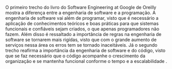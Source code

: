   O primeiro trecho do livro do Software Engineering at Google de Oreilly mostra a diferença entre a engenharia de software e a programação. A engenharia de software vai além de programar, visto que é necessário a aplicação de conhecimentos teóricos e boas práticas para que sistemas funcionais e confiáveis sejam criados, o que apenas programadores não fazem. Além disso é ressaltado a importância de regras na engenharia de software se tornarem mais rigídas, visto que com o grande aumento de serviços nessa área os erros tem se tornado inaceitáveis.
  Já o segundo trecho reafirma a importância da engenharia de software e do código, visto que se faz necessário que o código acompanhe o crescimento da organização e se mantenha funcional conforme o tempo e a escalabilidade .

   
